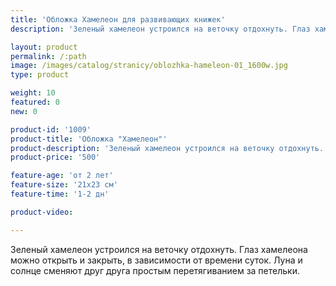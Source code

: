 ```yaml
---
title: 'Обложка Хамелеон для развивающих книжек'
description: 'Зеленый хамелеон устроился на веточку отдохнуть. Глаз хамелеона можно открыть и закрыть, в зависимости от времени суток. Луна и солнце сменяют друг друга простым перетягиванием за петельки.'

layout: product
permalink: /:path
image: /images/catalog/stranicy/oblozhka-hameleon-01_1600w.jpg
type: product

weight: 10
featured: 0
new: 0

product-id: '1009'
product-title: 'Обложка "Хамелеон"'
product-description: 'Зеленый хамелеон устроился на веточку отдохнуть. Глаз хамелеона можно открыть и закрыть, в зависимости от времени суток. Луна и солнце сменяют друг друга простым перетягиванием за петельки.'
product-price: '500'

feature-age: 'от 2 лет'
feature-size: '21х23 см'
feature-time: '1-2 дн'

product-video: 

---
```

Зеленый хамелеон устроился на веточку отдохнуть. Глаз хамелеона можно открыть и закрыть, в зависимости от времени суток. Луна и солнце сменяют друг друга простым перетягиванием за петельки.